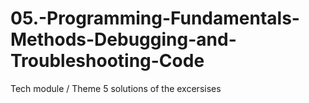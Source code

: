 # 05.-Programming-Fundamentals-Methods-Debugging-and-Troubleshooting-Code
Tech module / Theme 5 solutions of the excersises 
